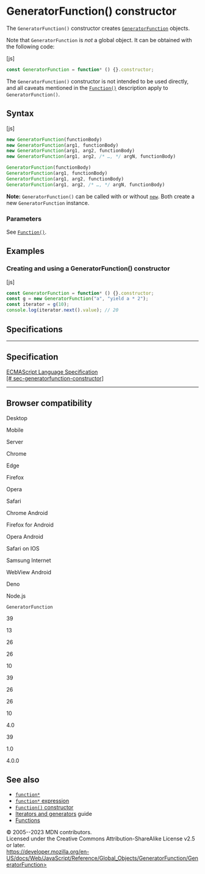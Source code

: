 GeneratorFunction() constructor
===============================

 
The `GeneratorFunction()` constructor creates
[`GeneratorFunction`](../generatorfunction) objects.

Note that `GeneratorFunction` is *not* a global object. It can be
obtained with the following code:

 
 
[js]


```js
const GeneratorFunction = function* () {}.constructor;
```


The `GeneratorFunction()` constructor is not intended to be used
directly, and all caveats mentioned in the
[`Function()`](../function/function) description apply to
`GeneratorFunction()`.


 
Syntax
------

 
 
 
[js]


```js
new GeneratorFunction(functionBody)
new GeneratorFunction(arg1, functionBody)
new GeneratorFunction(arg1, arg2, functionBody)
new GeneratorFunction(arg1, arg2, /* …, */ argN, functionBody)

GeneratorFunction(functionBody)
GeneratorFunction(arg1, functionBody)
GeneratorFunction(arg1, arg2, functionBody)
GeneratorFunction(arg1, arg2, /* …, */ argN, functionBody)
```


 
**Note:** `GeneratorFunction()` can be called with or without
[`new`](../../operators/new). Both create a new `GeneratorFunction`
instance.




 
### Parameters

 
See [`Function()`](../function/function).



 
Examples
--------


 
### Creating and using a GeneratorFunction() constructor 

 
 
 
[js]


```js
const GeneratorFunction = function* () {}.constructor;
const g = new GeneratorFunction("a", "yield a * 2");
const iterator = g(10);
console.log(iterator.next().value); // 20
```




Specifications
--------------

 
  ---------------------------------------------------------------------------------------------------------------------------------------------------
  Specification
  ---------------------------------------------------------------------------------------------------------------------------------------------------
  [ECMAScript Language Specification\
  [\#
  sec-generatorfunction-constructor]](https://tc39.es/ecma262/multipage/control-abstraction-objects.html#sec-generatorfunction-constructor)

  ---------------------------------------------------------------------------------------------------------------------------------------------------


Browser compatibility 
---------------------

 


Desktop

Mobile

Server

Chrome

Edge

Firefox

Opera

Safari

Chrome Android

Firefox for Android

Opera Android

Safari on IOS

Samsung Internet

WebView Android

Deno

Node.js

`GeneratorFunction`

39

13

26

26

10

39

26

26

10

4.0

39

1.0

4.0.0

 
See also 
--------

 
-   [`function*`](../../statements/function*)
-   [`function*` expression](../../operators/function*)
-   [`Function()` constructor](../function/function)
-   [Iterators and
    generators](https://developer.mozilla.org/en-US/docs/Web/JavaScript/Guide/Iterators_and_generators)
    guide
-   [Functions](../../functions)



 
© 2005--2023 MDN contributors.\
Licensed under the Creative Commons Attribution-ShareAlike License v2.5
or later.\
https://developer.mozilla.org/en-US/docs/Web/JavaScript/Reference/Global_Objects/GeneratorFunction/GeneratorFunction>

